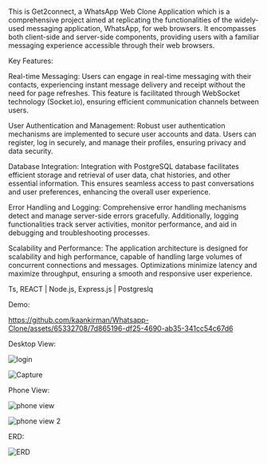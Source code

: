 This is Get2connect, a WhatsApp Web Clone Application which is a comprehensive project aimed at replicating the functionalities of the widely-used messaging application, WhatsApp, for web browsers. It encompasses both client-side and server-side components, providing users with a familiar messaging experience accessible through their web browsers.

Key Features:

Real-time Messaging: Users can engage in real-time messaging with their contacts, experiencing instant message delivery and receipt without the need for page refreshes. This feature is facilitated through WebSocket technology (Socket.io), ensuring efficient communication channels between users.

User Authentication and Management: Robust user authentication mechanisms are implemented to secure user accounts and data. Users can register, log in securely, and manage their profiles, ensuring privacy and data security.

Database Integration: Integration with PostgreSQL database facilitates efficient storage and retrieval of user data, chat histories, and other essential information. This ensures seamless access to past conversations and user preferences, enhancing the overall user experience.

Error Handling and Logging: Comprehensive error handling mechanisms detect and manage server-side errors gracefully. Additionally, logging functionalities track server activities, monitor performance, and aid in debugging and troubleshooting processes.

Scalability and Performance: The application architecture is designed for scalability and high performance, capable of handling large volumes of concurrent connections and messages. Optimizations minimize latency and maximize throughput, ensuring a smooth and responsive user experience.

Ts, REACT | Node.js, Express.js | Postgreslq

Demo:

https://github.com/kaankirman/Whatsapp-Clone/assets/65332708/7d865196-df25-4690-ab35-341cc54c67d6

Desktop View:

![login](https://github.com/kaankirman/Whatsapp-Clone/assets/65332708/6b61408a-ee93-4f28-aa4a-5ab557f8d61b)

![Capture](https://github.com/kaankirman/Whatsapp-Clone/assets/65332708/0dfb5e5a-9cb4-4a1f-b43c-3010dacb340f)

Phone View:

![phone view](https://github.com/kaankirman/Whatsapp-Clone/assets/65332708/4ae9a2ab-6748-4e55-a08e-41c36f3e4c6e)

![phone view 2](https://github.com/kaankirman/Whatsapp-Clone/assets/65332708/886a6bfe-56cf-4909-9fb1-a7d933a27ded)

ERD:

![ERD](https://github.com/kaankirman/Whatsapp-Clone/assets/65332708/70b7f6d6-749b-4e86-84ff-04ae7e986ea7)
